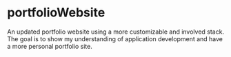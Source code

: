 # portfolioWebsite
An updated portfolio website using a more customizable and involved stack. The goal is to show my understanding of application development and have a more personal portfolio site.
